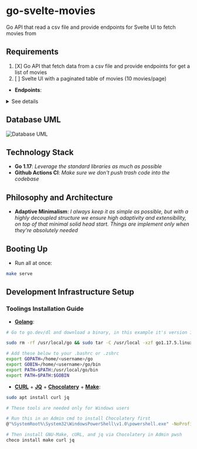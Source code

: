 # go-svelte-movies

Go API that read a csv file and provide endpoints for Svelte UI to fetch movies from

## Requirements

1. [X] Go API that fetch data from a csv file and provide endpoints for get a list of movies
2. [ ] Svelte UI with a paginated table of movies (10 movies/page)

- **Endpoints**:

<details>
	<summary>See details</summary>

```bash
# See Booting Up running instructions in the section below first, and then:

# Rqm1: Go API that fetch data from a csv file and provide endpoints for get a list of movies

curl 'http://localhost:3000/movies?page_id=1&page_size=10' | jq
# Should return
[
  {
    "Film": "Film",
    "Genre": "Genre",
    "LeadStudio": "Lead Studio",
    "AudienceScorePercentage": "Audience score %",
    "Profitability": "Profitability",
    "RottenTomatoesPercentage": "Rotten Tomatoes %",
    "WorldwideGross": "Worldwide Gross",
    "Year": "Year"
  },
  {
    "Film": "Zack and Miri Make a Porno",
    "Genre": "Romance",
    "LeadStudio": "The Weinstein Company",
    "AudienceScorePercentage": "70",
    "Profitability": "1.747541667",
    "RottenTomatoesPercentage": "64",
    "WorldwideGross": "$41.94 ",
    "Year": "2008"
  },
  {
    "Film": "Youth in Revolt",
    "Genre": "Comedy",
    "LeadStudio": "The Weinstein Company",
    "AudienceScorePercentage": "52",
    "Profitability": "1.09",
    "RottenTomatoesPercentage": "68",
    "WorldwideGross": "$19.62 ",
    "Year": "2010"
  },
  {
    "Film": "You Will Meet a Tall Dark Stranger",
    "Genre": "Comedy",
    "LeadStudio": "Independent",
    "AudienceScorePercentage": "35",
    "Profitability": "1.211818182",
    "RottenTomatoesPercentage": "43",
    "WorldwideGross": "$26.66 ",
    "Year": "2010"
  },
  {
    "Film": "When in Rome",
    "Genre": "Comedy",
    "LeadStudio": "Disney",
    "AudienceScorePercentage": "44",
    "Profitability": "0",
    "RottenTomatoesPercentage": "15",
    "WorldwideGross": "$43.04 ",
    "Year": "2010"
  },
  {
    "Film": "What Happens in Vegas",
    "Genre": "Comedy",
    "LeadStudio": "Fox",
    "AudienceScorePercentage": "72",
    "Profitability": "6.267647029",
    "RottenTomatoesPercentage": "28",
    "WorldwideGross": "$219.37 ",
    "Year": "2008"
  },
  {
    "Film": "Water For Elephants",
    "Genre": "Drama",
    "LeadStudio": "20th Century Fox",
    "AudienceScorePercentage": "72",
    "Profitability": "3.081421053",
    "RottenTomatoesPercentage": "60",
    "WorldwideGross": "$117.09 ",
    "Year": "2011"
  },
  {
    "Film": "WALL-E",
    "Genre": "Animation",
    "LeadStudio": "Disney",
    "AudienceScorePercentage": "89",
    "Profitability": "2.896019067",
    "RottenTomatoesPercentage": "96",
    "WorldwideGross": "$521.28 ",
    "Year": "2008"
  },
  {
    "Film": "Waitress",
    "Genre": "Romance",
    "LeadStudio": "Independent",
    "AudienceScorePercentage": "67",
    "Profitability": "11.0897415",
    "RottenTomatoesPercentage": "89",
    "WorldwideGross": "$22.18 ",
    "Year": "2007"
  },
  {
    "Film": "Waiting For Forever",
    "Genre": "Romance",
    "LeadStudio": "Independent",
    "AudienceScorePercentage": "53",
    "Profitability": "0.005",
    "RottenTomatoesPercentage": "6",
    "WorldwideGross": "$0.03 ",
    "Year": "2011"
  }
]

curl 'http://localhost:3000/movies?page_id=2&page_size=10' | jq
# Should return
[
  {
    "Film": "Valentine's Day",
    "Genre": "Comedy",
    "LeadStudio": "Warner Bros.",
    "AudienceScorePercentage": "54",
    "Profitability": "4.184038462",
    "RottenTomatoesPercentage": "17",
    "WorldwideGross": "$217.57 ",
    "Year": "2010"
  },
  {
    "Film": "Tyler Perry's Why Did I get Married",
    "Genre": "Romance",
    "LeadStudio": "Independent",
    "AudienceScorePercentage": "47",
    "Profitability": "3.7241924",
    "RottenTomatoesPercentage": "46",
    "WorldwideGross": "$55.86 ",
    "Year": "2007"
  },
  {
    "Film": "Twilight: Breaking Dawn",
    "Genre": "Romance",
    "LeadStudio": "Independent",
    "AudienceScorePercentage": "68",
    "Profitability": "6.383363636",
    "RottenTomatoesPercentage": "26",
    "WorldwideGross": "$702.17 ",
    "Year": "2011"
  },
  {
    "Film": "Twilight",
    "Genre": "Romance",
    "LeadStudio": "Summit",
    "AudienceScorePercentage": "82",
    "Profitability": "10.18002703",
    "RottenTomatoesPercentage": "49",
    "WorldwideGross": "$376.66 ",
    "Year": "2008"
  },
  {
    "Film": "The Ugly Truth",
    "Genre": "Comedy",
    "LeadStudio": "Independent",
    "AudienceScorePercentage": "68",
    "Profitability": "5.402631579",
    "RottenTomatoesPercentage": "14",
    "WorldwideGross": "$205.30 ",
    "Year": "2009"
  },
  {
    "Film": "The Twilight Saga: New Moon",
    "Genre": "Drama",
    "LeadStudio": "Summit",
    "AudienceScorePercentage": "78",
    "Profitability": "14.1964",
    "RottenTomatoesPercentage": "27",
    "WorldwideGross": "$709.82 ",
    "Year": "2009"
  },
  {
    "Film": "The Time Traveler's Wife",
    "Genre": "Drama",
    "LeadStudio": "Paramount",
    "AudienceScorePercentage": "65",
    "Profitability": "2.598205128",
    "RottenTomatoesPercentage": "38",
    "WorldwideGross": "$101.33 ",
    "Year": "2009"
  },
  {
    "Film": "The Proposal",
    "Genre": "Comedy",
    "LeadStudio": "Disney",
    "AudienceScorePercentage": "74",
    "Profitability": "7.8675",
    "RottenTomatoesPercentage": "43",
    "WorldwideGross": "$314.70 ",
    "Year": "2009"
  },
  {
    "Film": "The Invention of Lying",
    "Genre": "Comedy",
    "LeadStudio": "Warner Bros.",
    "AudienceScorePercentage": "47",
    "Profitability": "1.751351351",
    "RottenTomatoesPercentage": "56",
    "WorldwideGross": "$32.40 ",
    "Year": "2009"
  },
  {
    "Film": "The Heartbreak Kid",
    "Genre": "Comedy",
    "LeadStudio": "Paramount",
    "AudienceScorePercentage": "41",
    "Profitability": "2.129444167",
    "RottenTomatoesPercentage": "30",
    "WorldwideGross": "$127.77 ",
    "Year": "2007"
  }
]
```

</details>

## Database UML

![Database UML](/resources/readme/order-demo.png "Database UML")

## Technology Stack

- **Go 1.17**: *Leverage the standard libraries as much as possible*
- **Github Actions CI**: *Make sure we don't push trash code into the codebase*

## Philosophy and Architecture

- **Adaptive Minimalism**: *I always keep it as simple as possible, but with a highly decoupled structure we ensure high adaptivity and extensibility, on top of that minimal solid head start. Things are implement only when they're absolutely needed*

## Booting Up

- Run all at once:

```bash
make serve
```

## Development Infrastructure Setup

### Toolings Installation Guide

- [**Golang**](https://go.dev/doc/install):

```bash
# Go to go.dev/dl and download a binary, in this example it's version 1.17.5

sudo rm -rf /usr/local/go && sudo tar -C /usr/local -xzf go1.17.5.linux-amd64.tar.gz

# Add these below to your .bashrc or .zshrc
export GOPATH=/home/<username>/go
export GOBIN=/home/<username>/go/bin
export PATH=$PATH:/usr/local/go/bin
export PATH=$PATH:$GOBIN
```

- [**CURL**](https://curl.se/download.html) + [**JQ**](https://stedolan.github.io/jq/) + [**Chocolatery**](https://docs.chocolatey.org/en-us/choco/setup) + [**Make**](https://community.chocolatey.org/packages/make):

```bash
sudo apt install curl jq

# These tools are needed only for Windows users

# Run this in an Admin cmd to install Chocolatery first
@"%SystemRoot%\System32\WindowsPowerShell\v1.0\powershell.exe" -NoProfile -InputFormat None -ExecutionPolicy Bypass -Command "[System.Net.ServicePointManager]::SecurityProtocol = 3072; iex ((New-Object System.Net.WebClient).DownloadString('https://community.chocolatey.org/install.ps1'))" && SET "PATH=%PATH%;%ALLUSERSPROFILE%\chocolatey\bin"

# Then install GNU-Make, cURL, and jq via Chocolatery in Admin pwsh
choco install make curl jq
```
